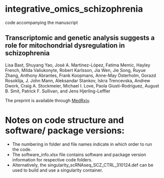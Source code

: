 # integrative_omics_schizophrenia

code accompanying the manuscript 
## Transcriptomic and genetic analysis suggests a role for mitochondrial dysregulation in schizophrenia ##
Lisa Bast, Shuyang Yao, José A. Martínez-López, Fatima Memic, Hayley French, Milda Valiukonyte, Robert Karlsson, Jia Wen, Jie Song, Ruyue Zhang, Anthony Abrantes, Frank Koopmans, Anne-May Österholm, Gorazd Rosoklija, J. John Mann, Aleksandar Stankov, Iskra Trencevska, Andrew Dwork, Craig A. Stockmeier, Michael I. Love, Paola Giusti-Rodriguez, August B. Smit, Patrick F. Sullivan, and Jens Hjerling-Leffler 

The preprint is available through [MedRxiv](https://www.medrxiv.org/content/10.1101/2025.03.14.25323827v1).

# Notes on code structure and software/ package versions:
* The numbering in folder and file names indicate in which order to run the code. 
* The software_info.xlsx file contains software and package version information for respective code folders.
* Alternatively, the singularity_scRNAseq_SCZ_CTRL_310124.def can be used to build and use a singularity container.
